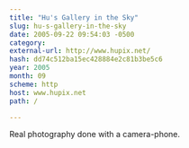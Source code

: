 ```yaml
---
title: "Hu's Gallery in the Sky"
slug: hu-s-gallery-in-the-sky
date: 2005-09-22 09:54:03 -0500
category: 
external-url: http://www.hupix.net/
hash: dd74c512ba15ec428884e2c81b3be5c6
year: 2005
month: 09
scheme: http
host: www.hupix.net
path: /

---
```


Real photography done with a camera-phone.
